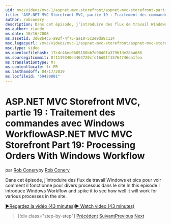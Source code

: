 ```yaml
---
uid: mvc/videos/mvc-1/aspnet-mvc-storefront/aspnet-mvc-storefront-part-19-processing-orders-with-windows-workflow
title: 'ASP.NET MVC Storefront MVC, partie 19 : Traitement des commandes avec des flux de travail Windows | Microsoft Docs'
author: robconery
description: Dans cet épisode, j’introduire des flux de travail Windows et pics pour voir comment il fonctionne pour divers processus dans le site.
ms.author: riande
ms.date: 10/16/2008
ms.assetid: 3d08b4c5-a92f-4f75-aa10-5c2e9da8c114
msc.legacyurl: /mvc/videos/mvc-1/aspnet-mvc-storefront/aspnet-mvc-storefront-part-19-processing-orders-with-windows-workflow
msc.type: video
ms.openlocfilehash: 17cdc46ec0605180bb7d98d0fa3796fde28ba686
ms.sourcegitcommit: 0f1119340e4464720cfd16d0ff15764746ea1fea
ms.translationtype: MT
ms.contentlocale: fr-FR
ms.lasthandoff: 04/17/2019
ms.locfileid: "59420001"
---
```

# <a name="aspnet-mvc-mvc-storefront-part-19-processing-orders-with-windows-workflow"></a><span data-ttu-id="a58ee-103">ASP.NET MVC Storefront MVC, partie 19 : Traitement des commandes avec Windows Workflow</span><span class="sxs-lookup"><span data-stu-id="a58ee-103">ASP.NET MVC MVC Storefront Part 19: Processing Orders With Windows Workflow</span></span>

<span data-ttu-id="a58ee-104">par [Rob Conery](https://github.com/robconery)</span><span class="sxs-lookup"><span data-stu-id="a58ee-104">by [Rob Conery](https://github.com/robconery)</span></span>

<span data-ttu-id="a58ee-105">Dans cet épisode, j’introduire des flux de travail Windows et pics pour voir comment il fonctionne pour divers processus dans le site.</span><span class="sxs-lookup"><span data-stu-id="a58ee-105">In this episode I introduce Windows Workflow and spike it to see how well it will work for various processes in the site.</span></span>

[<span data-ttu-id="a58ee-106">&#9654;Regardez la vidéo (43 minutes)</span><span class="sxs-lookup"><span data-stu-id="a58ee-106">&#9654; Watch video (43 minutes)</span></span>](https://channel9.msdn.com/Blogs/ASP-NET-Site-Videos/aspnet-mvc-mvc-storefront-part-19-processing-orders-with-windows-workflow)

> [!div class="step-by-step"]
> <span data-ttu-id="a58ee-107">[Précédent](aspnet-mvc-storefront-part-18-creating-an-experience.md)
> [Suivant](aspnet-mvc-storefront-part-19a-windows-workflow-followup.md)</span><span class="sxs-lookup"><span data-stu-id="a58ee-107">[Previous](aspnet-mvc-storefront-part-18-creating-an-experience.md)
[Next](aspnet-mvc-storefront-part-19a-windows-workflow-followup.md)</span></span>
